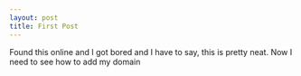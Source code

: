 ```yaml
---
layout: post
title: First Post
---
```


Found this online and I got bored and I have to say, this is pretty neat. Now I need to see how to add my domain